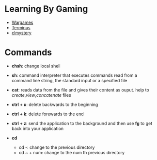 # Learning By Gaming
  * [Wargames](https://overthewire.org/wargames/)
  * [Terminus](https://web.mit.edu/mprat/Public/web/Terminus/Web/main.html)
  * [clmystery](https://github.com/veltman/clmystery)

# Commands
- **chsh**:  change local shell
- **sh**: command interpreter that executes commands read from a command line string, the standard input or a specified file
- **cat**: reads data from the file and gives their content as ouput. help to *create*,*view*,*concatenate* files
- **ctrl + u**: delete backwards to the beginning
- **ctrl + k**: delete forewards to the end

- **ctrl + z**: send the application to the background and then use **fg** to get back into your application
- **cd**
  - cd -: change to the previous directory
  - cd ~ + num: change to the num th previous directory

